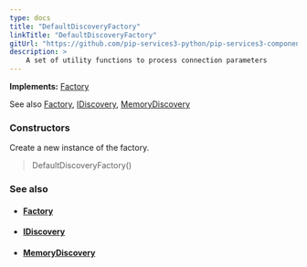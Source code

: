 ```yaml
---
type: docs
title: "DefaultDiscoveryFactory"
linkTitle: "DefaultDiscoveryFactory"
gitUrl: "https://github.com/pip-services3-python/pip-services3-components-python"
description: >
    A set of utility functions to process connection parameters
---
```


**Implements:** [Factory](../../build/factory)

See also [Factory](../../build/factory), [IDiscovery](../idiscovery), [MemoryDiscovery](../memory_discovery)

### Constructors
Create a new instance of the factory.

> DefaultDiscoveryFactory()


### See also 
- #### [Factory](../../build/factory)
- #### [IDiscovery](../idiscovery)
- #### [MemoryDiscovery](../memory_discovery)
